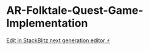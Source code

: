 # AR-Folktale-Quest-Game-Implementation

[Edit in StackBlitz next generation editor ⚡️](https://stackblitz.com/~/github.com/TabareMajem/AR-Folktale-Quest-Game-Implementation)